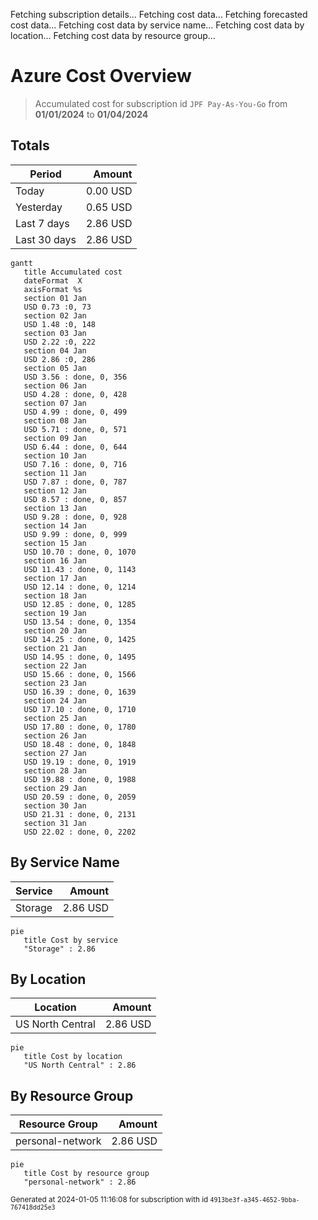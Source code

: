 Fetching subscription details...
Fetching cost data...
Fetching forecasted cost data...
Fetching cost data by service name...
Fetching cost data by location...
Fetching cost data by resource group...
# Azure Cost Overview

> Accumulated cost for subscription id `JPF Pay-As-You-Go` from **01/01/2024** to **01/04/2024**

## Totals

|Period|Amount|
|---|---:|
|Today|0.00 USD|
|Yesterday|0.65 USD|
|Last 7 days|2.86 USD|
|Last 30 days|2.86 USD|

```mermaid
gantt
   title Accumulated cost
   dateFormat  X
   axisFormat %s
   section 01 Jan
   USD 0.73 :0, 73
   section 02 Jan
   USD 1.48 :0, 148
   section 03 Jan
   USD 2.22 :0, 222
   section 04 Jan
   USD 2.86 :0, 286
   section 05 Jan
   USD 3.56 : done, 0, 356
   section 06 Jan
   USD 4.28 : done, 0, 428
   section 07 Jan
   USD 4.99 : done, 0, 499
   section 08 Jan
   USD 5.71 : done, 0, 571
   section 09 Jan
   USD 6.44 : done, 0, 644
   section 10 Jan
   USD 7.16 : done, 0, 716
   section 11 Jan
   USD 7.87 : done, 0, 787
   section 12 Jan
   USD 8.57 : done, 0, 857
   section 13 Jan
   USD 9.28 : done, 0, 928
   section 14 Jan
   USD 9.99 : done, 0, 999
   section 15 Jan
   USD 10.70 : done, 0, 1070
   section 16 Jan
   USD 11.43 : done, 0, 1143
   section 17 Jan
   USD 12.14 : done, 0, 1214
   section 18 Jan
   USD 12.85 : done, 0, 1285
   section 19 Jan
   USD 13.54 : done, 0, 1354
   section 20 Jan
   USD 14.25 : done, 0, 1425
   section 21 Jan
   USD 14.95 : done, 0, 1495
   section 22 Jan
   USD 15.66 : done, 0, 1566
   section 23 Jan
   USD 16.39 : done, 0, 1639
   section 24 Jan
   USD 17.10 : done, 0, 1710
   section 25 Jan
   USD 17.80 : done, 0, 1780
   section 26 Jan
   USD 18.48 : done, 0, 1848
   section 27 Jan
   USD 19.19 : done, 0, 1919
   section 28 Jan
   USD 19.88 : done, 0, 1988
   section 29 Jan
   USD 20.59 : done, 0, 2059
   section 30 Jan
   USD 21.31 : done, 0, 2131
   section 31 Jan
   USD 22.02 : done, 0, 2202
```

## By Service Name

|Service|Amount|
|---|---:|
|Storage|2.86 USD|

```mermaid
pie
   title Cost by service
   "Storage" : 2.86
```

## By Location

|Location|Amount|
|---|---:|
|US North Central|2.86 USD|

```mermaid
pie
   title Cost by location
   "US North Central" : 2.86
```

## By Resource Group

|Resource Group|Amount|
|---|---:|
|personal-network|2.86 USD|

```mermaid
pie
   title Cost by resource group
   "personal-network" : 2.86
```

<sup>Generated at 2024-01-05 11:16:08 for subscription with id `4913be3f-a345-4652-9bba-767418dd25e3`</sup>

